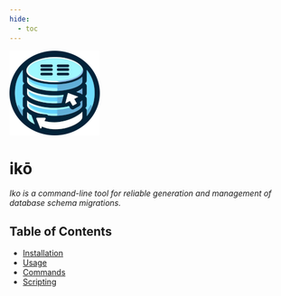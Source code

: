 ```yaml
---
hide:
  - toc
---
```


![iko](images/logo.png)

# ikō

_Iko is a command-line tool for reliable generation and management of database
schema migrations._

## Table of Contents

- [Installation](installation.md)
- [Usage](usage.md)
- [Commands](commands.md)
- [Scripting](scripting.md)
